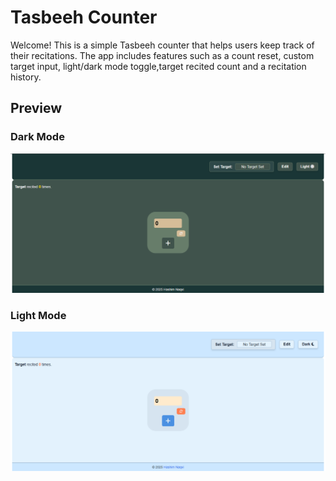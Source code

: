 # Tasbeeh Counter

Welcome! This is a simple Tasbeeh counter that helps users keep track of their recitations. The app includes features such as a count reset, custom target input, light/dark mode toggle,target recited count and a recitation history.
## Preview

### Dark Mode
![Light Mode](./images-source/dark-mode.png)

### Light Mode
![Dark Mode](./images-source/light-mode.png)

